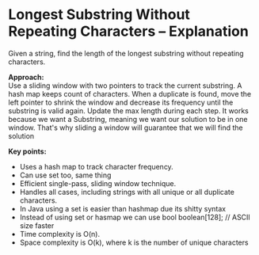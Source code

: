 # Longest Substring Without Repeating Characters – Explanation

Given a string, find the length of the longest substring without repeating characters.

**Approach:**  
Use a sliding window with two pointers to track the current substring. A hash map keeps count of characters. When a duplicate is found, move the left pointer to shrink the window and decrease its frequency until the substring is valid again. Update the max length during each step. It works because we want a Substring, meaning we want our solution to be in one window. That's why sliding a window will guarantee that we will find the solution

**Key points:**  
- Uses a hash map to track character frequency.  
- Can use set too, same thing
- Efficient single-pass, sliding window technique.  
- Handles all cases, including strings with all unique or all duplicate characters. 
- In Java using a set is easier than hashmap due its shitty syntax
- Instead of using set or hasmap we can use bool boolean[128];  // ASCII size faster
- Time complexity is O(n).  
- Space complexity is O(k), where k is the number of unique characters